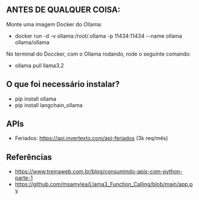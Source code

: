 ﻿ANTES DE QUALQUER COISA:
-

Monte uma imagem Docker do Ollama:
- docker run -d -v ollama:/root/.ollama -p 11434:11434 --name ollama ollama/ollama

No terminal do Doccker, com o Ollama rodando, rode o seguinte comando:
- ollama pull llama3.2

O que foi necessário instalar?
-

- pip install ollama
- pip install langchain_ollama

APIs
-
- Feriados: https://api.invertexto.com/api-feriados (3k req/mês)

Referências
-
- https://www.treinaweb.com.br/blog/consumindo-apis-com-python-parte-1
- https://github.com/msamylea/Llama3_Function_Calling/blob/main/app.py

